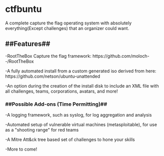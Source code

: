 <h1>ctfbuntu</h1>
<p>A complete capture the flag operating system with absolutely everything(Except challenges) that an organizer could want.</p>

<h2>##Features##</h2>
<p>-RootTheBox Capture the flag framework:
https://github.com/moloch--/RootTheBox</p>
<p>-A fully automated install from a custom generated iso derived from here: https://github.com/netson/ubuntu-unattended</p>
<p>-An option during the creation of the install disk to include an XML file with all challenges, teams, corporations, avatars, and more!</p>

<h3>##Possible Add-ons (Time Permitting)##</h3>
  <p>-A logging framework, such as syslog, for log aggregation and analysis</p>
<p>-Automated setup of vulnerable virtual machines (metasploitable), for use as a "shooting range" for red teams</p>
<p>-A Mitre Att&ck tree based set of challenges to hone your skills</p>
<p>-More to come!</p>
